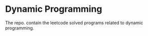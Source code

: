 # Dynamic Programming
The repo. contain the leetcode solved programs related to dynamic programming.
